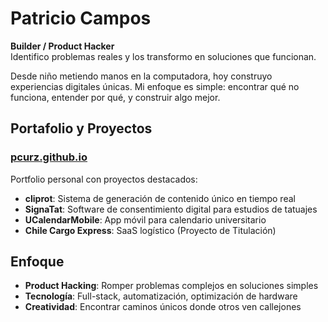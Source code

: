 # Patricio Campos

**Builder / Product Hacker**  
Identifico problemas reales y los transformo en soluciones que funcionan.

Desde niño metiendo manos en la computadora, hoy construyo experiencias digitales únicas. Mi enfoque es simple: encontrar qué no funciona, entender por qué, y construir algo mejor.

## Portafolio y Proyectos

### [pcurz.github.io](https://pcurz.github.io)
Portfolio personal con proyectos destacados:
- **cliprot**: Sistema de generación de contenido único en tiempo real
- **SignaTat**: Software de consentimiento digital para estudios de tatuajes  
- **UCalendarMobile**: App móvil para calendario universitario
- **Chile Cargo Express**: SaaS logístico (Proyecto de Titulación)

## Enfoque
- **Product Hacking**: Romper problemas complejos en soluciones simples
- **Tecnología**: Full-stack, automatización, optimización de hardware
- **Creatividad**: Encontrar caminos únicos donde otros ven callejones
